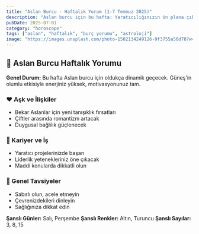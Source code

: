 ```yaml
---
title: "Aslan Burcu - Haftalık Yorum (1-7 Temmuz 2025)"
description: "Aslan burcu için bu hafta: Yaratıcılığınızın ön plana çıktığı, liderlik özelliklerinizin parladığı bir dönem. Aşk ve kariyer konularında önemli gelişmeler."
pubDate: 2025-07-01
category: "horoscope"
tags: ["aslan", "haftalık", "burç yorumu", "astroloji"]
image: "https://images.unsplash.com/photo-1502134249126-9f3755a50d78?w=800&h=600&fit=crop"
---
```


## 🦁 Aslan Burcu Haftalık Yorumu

**Genel Durum:** Bu hafta Aslan burcu için oldukça dinamik geçecek. Güneş'in olumlu etkisiyle enerjiniz yüksek, motivasyonunuz tam.

### ❤️ Aşk ve İlişkiler
- Bekar Aslanlar için yeni tanışıklık fırsatları
- Çiftler arasında romantizm artacak
- Duygusal bağlılık güçlenecek

### 💼 Kariyer ve İş
- Yaratıcı projelerinizde başarı
- Liderlik yetenekleriniz öne çıkacak
- Maddi konularda dikkatli olun

### 🌟 Genel Tavsiyeler
- Sabırlı olun, acele etmeyin
- Çevrenizdekileri dinleyin
- Sağlığınıza dikkat edin

**Şanslı Günler:** Salı, Perşembe
**Şanslı Renkler:** Altın, Turuncu
**Şanslı Sayılar:** 3, 8, 15
